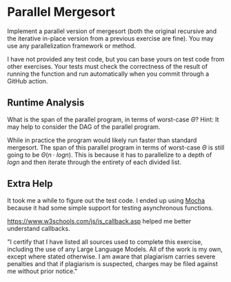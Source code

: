 # Parallel Mergesort

Implement a parallel version of mergesort (both the original recursive and the
iterative in-place version from a previous exercise are fine). You may use any
parallelization framework or method.

I have not provided any test code, but you can base yours on test code from
other exercises. Your tests must check the correctness of the result of running
the function and run automatically when you commit through a GitHub action.

## Runtime Analysis

What is the span of the parallel program, in terms of worst-case $\Theta$? Hint:
It may help to consider the DAG of the parallel program.

While in practice the program would likely run faster than standard mergesort. 
The span of this parallel program in terms of worst-case $\Theta$ is still 
going to be $\Theta(n \cdot log{n})$. This is because it has to parallelize to a 
depth of $log{n}$ and then iterate through the entirety of each divided list. 

## Extra Help

It took me a while to figure out the test code. I ended up using 
[Mocha](https://mochajs.org/) because it had some simple support for 
testing asynchronous functions. 

https://www.w3schools.com/js/js_callback.asp helped me better understand 
callbacks. 

"I certify that I have listed all sources used to complete this exercise, 
including the use of any Large Language Models. All of the work is my own, 
except where stated otherwise. I am aware that plagiarism carries severe 
penalties and that if plagiarism is suspected, charges may be filed against 
me without prior notice."
